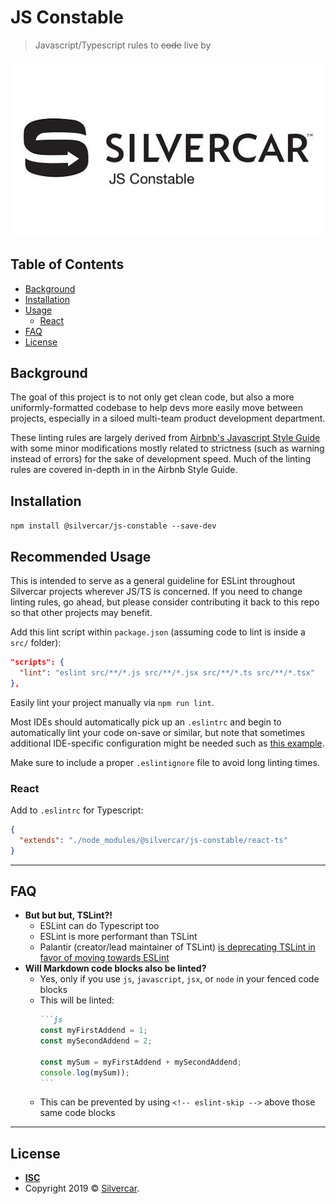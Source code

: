 # JS Constable <!-- omit in toc -->

> Javascript/Typescript rules to ~~code~~ live by

![JS Constable logo](./docs/jsconstable.jpg)

## Table of Contents <!-- omit in toc -->
- [Background](#background)
- [Installation](#installation)
- [Usage](#usage)
  - [React](#react)
- [FAQ](#faq)
- [License](#license)

## Background
The goal of this project is to not only get clean code, but also a more uniformly-formatted codebase to help devs more easily move between projects, especially in a siloed multi-team product development department.

These linting rules are largely derived from [Airbnb's Javascript Style Guide](https://github.com/airbnb/javascript) with some minor modifications mostly related to strictness (such as warning instead of errors) for the sake of development speed. Much of the linting rules are covered in-depth in in the Airbnb Style Guide.

## Installation
`npm install @silvercar/js-constable --save-dev`

## Recommended Usage
This is intended to serve as a general guideline for ESLint throughout Silvercar projects wherever JS/TS is concerned. If you need to change linting rules, go ahead, but please consider contributing it back to this repo so that other projects may benefit.

Add this lint script within `package.json` (assuming code to lint is inside a `src/` folder):

```json
"scripts": {
  "lint": "eslint src/**/*.js src/**/*.jsx src/**/*.ts src/**/*.tsx"
},
```

Easily lint your project manually via `npm run lint`.

Most IDEs should automatically pick up an `.eslintrc` and begin to automatically lint your code on-save or similar, but note that sometimes additional IDE-specific configuration might be needed such as [this example](https://create-react-app.dev/docs/setting-up-your-editor/).

Make sure to include a proper `.eslintignore` file to avoid long linting times.

### React

Add to `.eslintrc` for Typescript:

```json
{
  "extends": "./node_modules/@silvercar/js-constable/react-ts"
}
```

---

## FAQ

- **But but but, TSLint?!**
  - ESLint can do Typescript too
  - ESLint is more performant than TSLint
  - Palantir (creator/lead maintainer of TSLint) [is deprecating TSLint in favor of moving towards ESLint](https://medium.com/palantir/tslint-in-2019-1a144c2317a9)
- **Will Markdown code blocks also be linted?**
  - Yes, only if you use `js`, `javascript`, `jsx`, or `node` in your fenced code blocks
  - This will be linted:
    ````markdown
    ```js
    const myFirstAddend = 1;
    const mySecondAddend = 2;

    const mySum = myFirstAddend + mySecondAddend;
    console.log(mySum));
    ```
    ````
  - This can be prevented by using `<!-- eslint-skip -->` above those same code blocks

---

## License

- **[ISC](https://choosealicense.com/licenses/isc/)**
- Copyright 2019 © [Silvercar](https://silvercar.com).